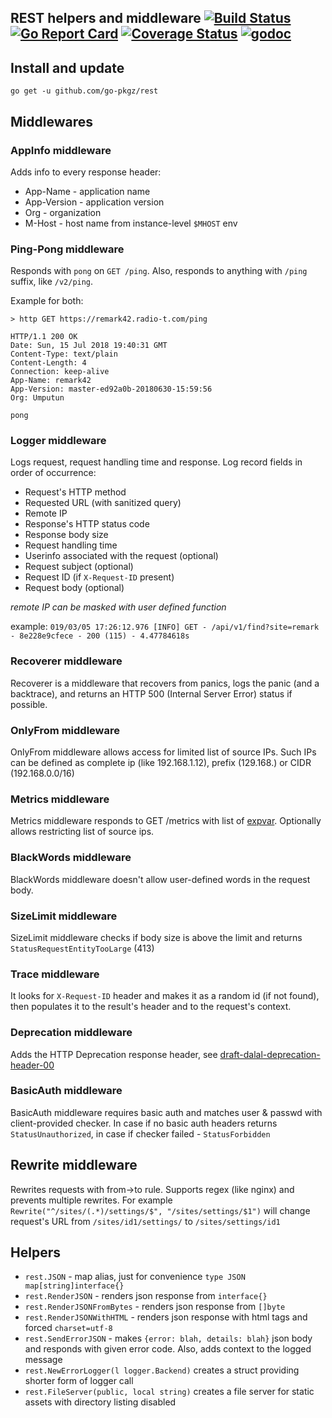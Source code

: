## REST helpers and middleware [![Build Status](https://github.com/go-pkgz/rest/workflows/build/badge.svg)](https://github.com/go-pkgz/rest/actions) [![Go Report Card](https://goreportcard.com/badge/github.com/go-pkgz/rest)](https://goreportcard.com/report/github.com/go-pkgz/rest) [![Coverage Status](https://coveralls.io/repos/github/go-pkgz/rest/badge.svg?branch=master)](https://coveralls.io/github/go-pkgz/rest?branch=master) [![godoc](https://godoc.org/github.com/go-pkgz/rest?status.svg)](https://godoc.org/github.com/go-pkgz/rest)


## Install and update

`go get -u github.com/go-pkgz/rest`

## Middlewares 

### AppInfo middleware

Adds info to every response header:
- App-Name - application name
- App-Version - application version
- Org - organization
- M-Host - host name from instance-level `$MHOST` env

### Ping-Pong middleware

Responds with `pong` on `GET /ping`. Also, responds to anything with `/ping` suffix, like `/v2/ping`.

Example for both:

```
> http GET https://remark42.radio-t.com/ping

HTTP/1.1 200 OK
Date: Sun, 15 Jul 2018 19:40:31 GMT
Content-Type: text/plain
Content-Length: 4
Connection: keep-alive
App-Name: remark42
App-Version: master-ed92a0b-20180630-15:59:56
Org: Umputun

pong
```

### Logger middleware

Logs request, request handling time and response. Log record fields in order of occurrence:

- Request's HTTP method
- Requested URL (with sanitized query)
- Remote IP
- Response's HTTP status code
- Response body size
- Request handling time
- Userinfo associated with the request (optional)
- Request subject (optional)
- Request ID (if `X-Request-ID` present)
- Request body (optional)

_remote IP can be masked with user defined function_

example: `019/03/05 17:26:12.976 [INFO] GET - /api/v1/find?site=remark - 8e228e9cfece - 200 (115) - 4.47784618s`

### Recoverer middleware

Recoverer is a middleware that recovers from panics, logs the panic (and a backtrace), 
and returns an HTTP 500 (Internal Server Error) status if possible.

### OnlyFrom middleware

OnlyFrom middleware allows access for limited list of source IPs.
Such IPs can be defined as complete ip (like 192.168.1.12), prefix (129.168.) or CIDR (192.168.0.0/16)

### Metrics middleware

Metrics middleware responds to GET /metrics with list of [expvar](https://golang.org/pkg/expvar/). Optionally allows restricting list of source ips.

### BlackWords middleware

BlackWords middleware doesn't allow user-defined words in the request body.

### SizeLimit middleware

SizeLimit middleware checks if body size is above the limit and returns `StatusRequestEntityTooLarge` (413) 

### Trace middleware

It looks for `X-Request-ID` header and makes it as a random id
 (if not found), then populates it to the result's header
    and to the request's context.

### Deprecation middleware

Adds the HTTP Deprecation response header, see [draft-dalal-deprecation-header-00](https://tools.ietf.org/id/draft-dalal-deprecation-header-00.html
) 

### BasicAuth middleware

BasicAuth middleware requires basic auth and matches user & passwd with client-provided checker. In case if no basic auth headers returns
`StatusUnauthorized`, in case if checker failed - `StatusForbidden`

## Rewrite middleware

Rewrites requests with from->to rule. Supports regex (like nginx) and prevents multiple rewrites. For example `Rewrite("^/sites/(.*)/settings/$", "/sites/settings/$1")` will change request's URL from `/sites/id1/settings/` to `/sites/settings/id1`

## Helpers

- `rest.JSON` - map alias, just for convenience `type JSON map[string]interface{}`
- `rest.RenderJSON` -  renders json response from `interface{}`
- `rest.RenderJSONFromBytes` - renders json response from `[]byte`
- `rest.RenderJSONWithHTML` -  renders json response with html tags and forced `charset=utf-8`
- `rest.SendErrorJSON` - makes `{error: blah, details: blah}` json body and responds with given error code. Also, adds context to the logged message
- `rest.NewErrorLogger(l logger.Backend)` creates a struct providing shorter form of logger call
- `rest.FileServer(public, local string)` creates a file server for static assets with directory listing disabled
